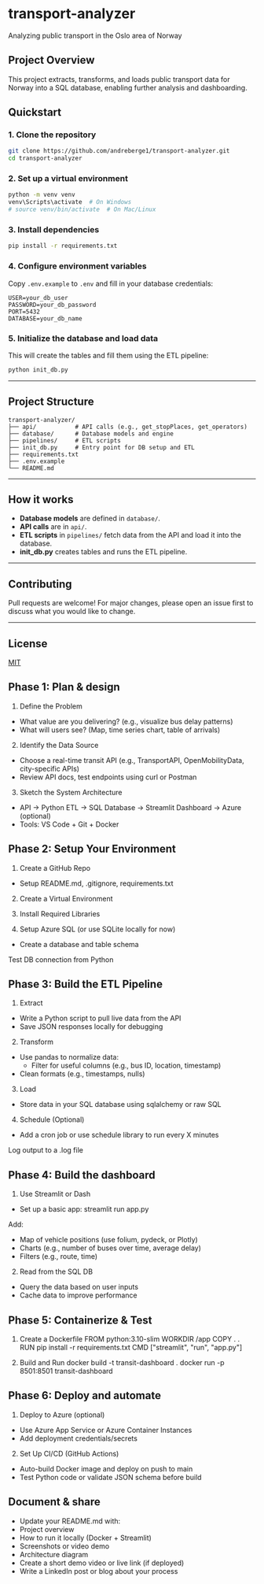 # transport-analyzer
Analyzing public transport in the Oslo area of Norway

## Project Overview
This project extracts, transforms, and loads public transport data for Norway into a SQL database, enabling further analysis and dashboarding.

## Quickstart

### 1. Clone the repository
```sh
git clone https://github.com/andreberge1/transport-analyzer.git
cd transport-analyzer
```

### 2. Set up a virtual environment
```sh
python -m venv venv
venv\Scripts\activate  # On Windows
# source venv/bin/activate  # On Mac/Linux
```

### 3. Install dependencies
```sh
pip install -r requirements.txt
```

### 4. Configure environment variables
Copy `.env.example` to `.env` and fill in your database credentials:
```
USER=your_db_user
PASSWORD=your_db_password
PORT=5432
DATABASE=your_db_name
```

### 5. Initialize the database and load data
This will create the tables and fill them using the ETL pipeline:
```sh
python init_db.py
```

---

## Project Structure

```
transport-analyzer/
├── api/           # API calls (e.g., get_stopPlaces, get_operators)
├── database/      # Database models and engine
├── pipelines/     # ETL scripts
├── init_db.py     # Entry point for DB setup and ETL
├── requirements.txt
├── .env.example
└── README.md
```

---

## How it works

- **Database models** are defined in `database/`.
- **API calls** are in `api/`.
- **ETL scripts** in `pipelines/` fetch data from the API and load it into the database.
- **init_db.py** creates tables and runs the ETL pipeline.

---

## Contributing

Pull requests are welcome! For major changes, please open an issue first to discuss what you would like to change.

---

## License

[MIT](LICENSE)


## Phase 1: Plan & design
1. Define the Problem
* What value are you delivering? (e.g., visualize bus delay patterns)
* What will users see? (Map, time series chart, table of arrivals)

2. Identify the Data Source
* Choose a real-time transit API (e.g., TransportAPI, OpenMobilityData, city-specific APIs)
* Review API docs, test endpoints using curl or Postman

3. Sketch the System Architecture
* API → Python ETL → SQL Database → Streamlit Dashboard → Azure (optional)
* Tools: VS Code + Git + Docker

## Phase 2: Setup Your Environment
1. Create a GitHub Repo
* Setup README.md, .gitignore, requirements.txt

2. Create a Virtual Environment

3. Install Required Libraries

4. Setup Azure SQL (or use SQLite locally for now)
* Create a database and table schema

Test DB connection from Python

## Phase 3: Build the ETL Pipeline
1. Extract
* Write a Python script to pull live data from the API
* Save JSON responses locally for debugging

2. Transform
* Use pandas to normalize data:
  * Filter for useful columns (e.g., bus ID, location, timestamp)
* Clean formats (e.g., timestamps, nulls)

3. Load
* Store data in your SQL database using sqlalchemy or raw SQL

4. Schedule (Optional)
* Add a cron job or use schedule library to run every X minutes

Log output to a .log file

## Phase 4: Build the dashboard
1. Use Streamlit or Dash
* Set up a basic app: streamlit run app.py

Add:
* Map of vehicle positions (use folium, pydeck, or Plotly)
* Charts (e.g., number of buses over time, average delay)
* Filters (e.g., route, time)

2. Read from the SQL DB
* Query the data based on user inputs
* Cache data to improve performance

## Phase 5: Containerize & Test
1. Create a Dockerfile
FROM python:3.10-slim
WORKDIR /app
COPY . .
RUN pip install -r requirements.txt
CMD ["streamlit", "run", "app.py"]

2. Build and Run
docker build -t transit-dashboard .
docker run -p 8501:8501 transit-dashboard

## Phase 6: Deploy and automate
1. Deploy to Azure (optional)
* Use Azure App Service or Azure Container Instances
* Add deployment credentials/secrets

2. Set Up CI/CD (GitHub Actions)
* Auto-build Docker image and deploy on push to main
* Test Python code or validate JSON schema before build

## Document & share
* Update your README.md with:
* Project overview
* How to run it locally (Docker + Streamlit)
* Screenshots or video demo
* Architecture diagram
* Create a short demo video or live link (if deployed)
* Write a LinkedIn post or blog about your process